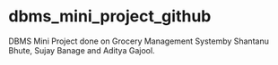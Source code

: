 # dbms_mini_project_github
DBMS Mini Project done on Grocery Management Systemby Shantanu Bhute, Sujay Banage and Aditya Gajool.
